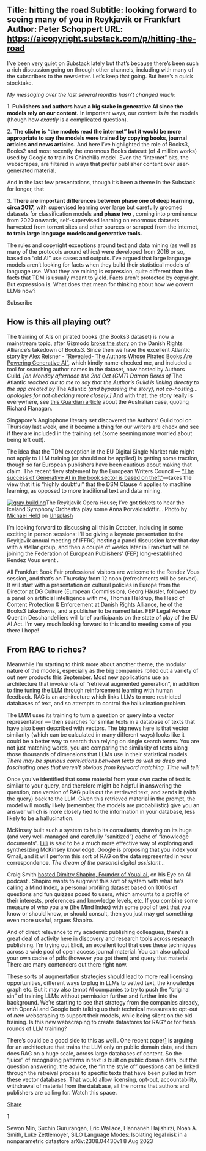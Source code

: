Title: hitting the road
Subtitle: looking forward to seeing many of you in Reykjavik or Frankfurt
Author: Peter Schoppert
URL: https://aicopyright.substack.com/p/hitting-the-road
---
I’ve been very quiet on Substack lately but that’s because there’s been such a rich discussion going on through other channels, including with many of the subscribers to the newsletter. Let’s keep that going. But here’s a quick stocktake. 

_My messaging over the last several months hasn’t changed much:_

1\. **Publishers and authors have a big stake in generative AI since the models rely on our content.** In important ways, our content is _in_ the models (though how _exactly_ is a complicated question).

2\. **The cliche is “the models read the internet” but it would be more appropriate to say the models were trained by copying books, journal articles and news articles.** And here I’ve highlighted the role of Books3, Books2 and most recently the enormous Books dataset (of 4 million works) used by Google to train its Chinchilla model. Even the “internet” bits, the webscrapes, are filtered in ways that prefer publisher content over user-generated material.

And in the last few presentations, though it’s been a theme in the Substack for longer, that 

3\. **There are important differences between phase one of deep learning, circa 2017,** with supervised learning over large but carefully groomed datasets for classification models **and phase two ,** coming into prominence from 2020 onwards, self-supervised learning on enormous datasets harvested from torrent sites and other sources or scraped from the internet, **to train large language models and generative tools.**

The rules and copyright exceptions around text and data mining (as well as many of the protocols around ethics) were developed from 2016 or so, based on “old AI” use cases and outputs. I’ve argued that large language models aren’t looking for facts when they build their statistical models of language use. What they are mining is expression, quite different than the facts that TDM is usually meant to yield. Facts aren’t protected by copyright. But expression is. What does that mean for thinking about how we govern LLMs now?

Subscribe

## How is this all playing out? 

The training of AIs on pirated books (the Books3 dataset) is now a mainstream topic, after Gizmodo [broke the story](https://gizmodo.com/anti-piracy-group-takes-ai-training-dataset-books3-off-1850743763) on the Danish Rights Alliance’s takedown of Books3. Since then we have the excellent Atlantic story by Alex Reisner - [“Revealed- The Authors Whose Pirated Books Are Powering Generative AI”](https://www.theatlantic.com/technology/archive/2023/08/books3-ai-meta-llama-pirated-books/675063), which kindly name-checked me, and included a tool for searching author names in the dataset, now hosted by Authors Guild. _[on Monday afternoon the 2nd Oct (GMT) Damon Beres of_ The Atlantic _reached out to me to say that the Author’s Guild is linking directly to the app created by_ The Atlantic _(and_ _bypassing the story), not co-hosting… apologies for not checking more closely.]_ And with that, the story really is everywhere, see [this Guardian article](https://www.theguardian.com/australia-news/2023/sep/28/australian-books-training-ai-books3-stolen-pirated) about the Australian case, quoting Richard Flanagan. 

Singapore’s Anglophone literary set discovered the Authors’ Guild tool on Thursday last week, and it became a thing for our writers are check and see if they are included in the training set (some seeming more worried about being left out!). 

The idea that the TDM exception in the EU Digital Single Market rule might not apply to LLM training (or should not be applied) is getting some traction, though so far European publishers have been cautious about making that claim. The recent fiery statement by the European Writers Council — [“The success of Generative AI in the book sector is based on theft”](https://europeanwriterscouncil.eu/gai-is-based-on-theft/)—takes the view that it is “highly doubtful” that the DSM Clause 4 applies to machine learning, as opposed to more traditional text and data mining. 

[![gray building](https://images.unsplash.com/photo-1565520599628-f1cff16e1c9e?crop=entropy&cs=tinysrgb&fit=max&fm=jpg&ixid=M3wzMDAzMzh8MHwxfHNlYXJjaHwxNHx8cmV5a2phdmlrfGVufDB8fHx8MTY5NjA5MzU2MXww&ixlib=rb-4.0.3&q=80&w=1080)](https://images.unsplash.com/photo-1565520599628-f1cff16e1c9e?crop=entropy&cs=tinysrgb&fit=max&fm=jpg&ixid=M3wzMDAzMzh8MHwxfHNlYXJjaHwxNHx8cmV5a2phdmlrfGVufDB8fHx8MTY5NjA5MzU2MXww&ixlib=rb-4.0.3&q=80&w=1080)The Reykjavik Opera House; I’ve got tickets to hear the Iceland Symphony Orchestra play some Anna Þorvaldsdóttir… Photo by [Michael Held](https://unsplash.com/@michaelheld) on [Unsplash](https://unsplash.com)

I’m looking forward to discussing all this in October, including in some exciting in person sessions: I’ll be giving a keynote presentation to the Reykjavik annual meeting of IFFRO, hosting a panel discussion later that day with a stellar group, and then a couple of weeks later in Frankfurt will be joining the Federation of European Publishers’ (FEP) long-established Rendez Vous event . 

All Frankfurt Book Fair professional visitors are welcome to the Rendez Vous session, and that’s on Thursday from 12 noon (refreshments will be served). It will start with a presentation on cultural policies in Europe from the Director at DG Culture (European Commission), Georg Häusler, followed by a panel on artificial intelligence with me, Thomas Heldrup, the Head of Content Protection & Enforcement at Danish Rights Alliance, he of the Books3 takedowns, and a publisher to be named later. FEP Legal Advisor Quentin Deschandelliers will brief participants on the state of play of the EU AI Act. I’m very much looking forward to this and to meeting some of you there I hope! 

## From RAG to riches?

Meanwhile I’m starting to think more about another theme, the modular nature of the models, especially as the big companies rolled out a variety of out new products this September. Most new applications use an architecture that involve lots of “retrieval augmented generation”, in addition to fine tuning the LLM through reinforcement learning with human feedback. RAG is an architecture which links LLMs to more restricted databases of text, and so attempts to control the hallucination problem. 

The LMM uses its training to turn a question or query into a vector representation — then searches for similar texts in a database of texts that have also been described with vectors. The big news here is that vector similarity (which can be calculated in many different ways) looks like it could be a better way to search than relying on single search terms. You are not just matching words, you are comparing the similarity of texts along those thousands of dimensions that LLMs use in their statistical models. _There may be spurious correlations between texts as well as deep and fascinating ones that weren’t obvious from keyword matching. Time will tell!_

Once you’ve identified that some material from your own cache of text is similar to your query, and therefore might be helpful in answering the question, one version of RAG pulls out the retrieved text, and sends it (with the query) back to the LLM. Given this retrieved material in the prompt, the model will mostly likely (remember, the models are probabilistic) give you an answer which is more closely tied to the information in your database, less likely to be a hallucination.

McKinsey built such a system to help its consultants, drawing on its huge (and very well-managed and carefully “sanitized”) cache of “knowledge documents”. [Lilli](https://www.mckinsey.com/about-us/new-at-mckinsey-blog/meet-lilli-our-generative-ai-tool) is said to be a much more effective way of exploring and synthesizing McKinsey knowledge. Google is proposing that you index your Gmail, and it will perform this sort of RAG on the data represented in your correspondence. _The dream of the personal digital assistant…_

Craig Smith [hosted Dimitry Shapiro, Founder of Youai.ai,](https://www.eye-on.ai/podcast-archive) on his Eye on AI podcast . Shapiro wants to augment this sort of system with what he’s calling a Mind Index, a personal profiling dataset based on 1000s of questions and fun quizzes posed to users, which amounts to a profile of their interests, preferences and knowledge levels, etc. If you combine some measure of who you are (the Mind Index) with some pool of text that you know or should know, or should consult, then you just may get something even more useful, argues Shapiro.

And of direct relevance to my academic publishing colleagues, there’s a great deal of activity here in discovery and research tools across research publishing. I’m trying out Elicit, an excellent tool that uses these techniques across a wide pool of open access journal material. You can also upload your own cache of pdfs (however you got them) and query that material. There are many contenders out there right now.

These sorts of augmentation strategies should lead to more real licensing opportunities, different ways to plug in LLMs to vetted text, the knowledge graph etc. But it may also tempt AI companies to try to push the “original sin” of training LLMs without permission further and further into the background. We’re starting to see that strategy from the companies already, with OpenAI and Google both talking up their technical measures to opt-out of _new_ webscraping to support their models, while being silent on the old training. Is this new webscraping to create datastores for RAG? or for fresh rounds of LLM training?

There’s could be a good side to this as well . One recent paper[1](https://aicopyright.substack.com/p/hitting-the-road#footnote-1-137483325) is arguing for an architecture that trains the LLM only on public domain data, and then does RAG on a huge scale, across large databases of content. So the “juice” of recognizing patterns in text is built on public domain data, but the question answering, the advice, the “in the style of” questions can be linked through the retreival process to specific texts that have been pulled in from these vector databases. That would allow licensing, opt-out, accountability, withdrawal of material from the database, all the norms that authors and publishers are calling for. Watch this space.

[Share](https://aicopyright.substack.com/p/hitting-the-road?utm_source=substack&utm_medium=email&utm_content=share&action=share)

[1](https://aicopyright.substack.com/p/hitting-the-road#footnote-anchor-1-137483325)

Sewon Min, Suchin Gururangan, Eric Wallace, Hannaneh Hajishirzi, Noah A. Smith, Luke Zettlemoyer, SILO Language Modes: Isolating legal risk in a nonparametric datastore arXiv:2308.04430v1 8 Aug 2023
